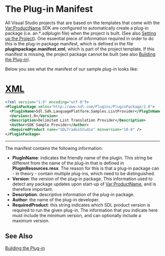 The Plug-in Manifest
======
All Visual Studio projects that are based on the templates that come with the <Var:ProductName> SDK are configured to automatically create a plug-in package (i.e. an **.sdlplugin* file) when the project is built. (See also [Setting up the Project](setting_up_the_provider_project.md)). One essential piece of information required in order to do this is the plug-in package manifest, which is defined in the file **pluginpackage.manifest.xml**, which is part of the project template. If this manifest is missing, the project package cannot be built (see also [Building the Plug-in](building_the_plugin.md)).

Below you see what the manifest of our sample plug-in looks like:
# [XML](#tab/tabid-1)
```xml
<?xml version="1.0" encoding="utf-8"?>
<PluginPackage xmlns="http://www.sdl.com/Plugins/PluginPackage/1.0">
  <PlugInName>Sdl.Sdk.LanguagePlatform.Samples.ListProvider</PlugInName>
  <Version>1.0</Version>
  <Description>Delimited List Translation Provider</Description>
  <Author>SDK Sample Provider</Author>
  <RequiredProduct name="SDLTradosStudio" minversion="10.0" />
</PluginPackage>
```
***

The manifest contains the following information:
* **PlugInName**: indicates the friendly name of the plugin. This string be different from the name of the plug-in that is defined in **PluginResources.resx**. The reason for this is that a plug-in package can - in theory - contain multiple plug-ins, which need to be distinguished.
* **Version**: the version of the plug-in package. This information used to detect any package updates upon start-up of <Var:ProductName>, and is therefore important.
* **Description**: descriptive information of the plug-in package.
* **Author**: the name of the plug-in developer.
* **RequiredProduct**: this string indicates which SDL product version is required to run the given plug-in. The information that you indicate here must include the minimum version, and can optionally include a maximum version.

See Also
--------
[Building the Plug-in](building_the_plugin.md)